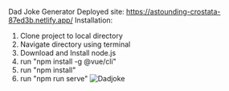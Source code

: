 Dad Joke Generator
Deployed site: https://astounding-crostata-87ed3b.netlify.app/
Installation:
1. Clone project to local directory
2. Navigate directory using terminal 
3. Download and Install node.js
4. run "npm install -g @vue/cli"
5. run "npm install"
6. run "npm run serve"
![Dadjoke](https://github.com/kojoawesome/Joke-Generator/assets/25402091/7f00c042-4230-4aa3-9ee1-90641ea612ed)

